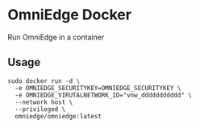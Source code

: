 # OmniEdge Docker

Run OmniEdge in a container

## Usage

```
sudo docker run -d \
  -e OMNIEDGE_SECURITYKEY=OMNIEDGE_SECURITYKEY \
  -e OMNIEDGE_VIRUTALNETWORK_ID="vnw_ddddddddddd" \
  --network host \
  --privileged \
  omniedge/omniedge:latest
```